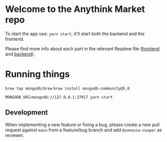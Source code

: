 # Welcome to the Anythink Market repo

To start the app use: `yarn start`, it'll start both the backend and the frontend.

Please find more info about each part in the relevant Readme file ([frontend](frontend/readme.md) and [backend](backend/README.md)).

# Running things

`brew tap mongodb/brew`
`brew install mongodb-community@5.0`

`MONGODB_URI=mongodb://127.0.0.1:27017 yarn start`


## Development

When implementing a new feature or fixing a bug, please create a new pull request against `main` from a feature/bug branch and add `@vanessa-cooper` as reviewer.
